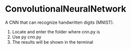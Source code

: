 # ConvolutionalNeuralNetwork
A CNN that can recognize handwritten digits (MNIST).

1. Locate and enter the folder where cnn.py is
2. Use py cnn.py
3. The results will be shown in the terminal
